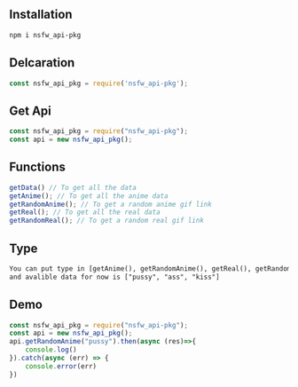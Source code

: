 
## Installation
```txt
npm i nsfw_api-pkg
```

## Delcaration
```js
const nsfw_api_pkg = require('nsfw_api-pkg');
```

## Get Api
```js
const nsfw_api_pkg = require("nsfw_api-pkg");
const api = new nsfw_api_pkg();
```

## Functions
```js
getData() // To get all the data
getAnime(); // To get all the anime data
getRandomAnime(); // To get a random anime gif link
getReal(); // To get all the real data
getRandomReal(); // To get a random real gif link
```

## Type
```txt
You can put type in [getAnime(), getRandomAnime(), getReal(), getRandomReal()] functions
and avalible data for now is ["pussy", "ass", "kiss"]
```

## Demo
```js
const nsfw_api_pkg = require("nsfw_api-pkg");
const api = new nsfw_api_pkg();
api.getRandomAnime("pussy").then(async (res)=>{
    console.log()
}).catch(async (err) => {
    console.error(err)
})
```